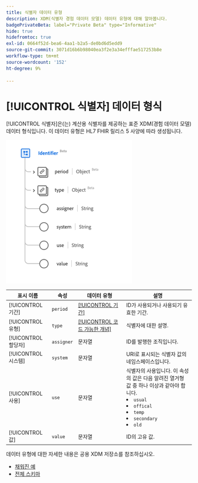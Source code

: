 ```yaml
---
title: 식별자 데이터 유형
description: XDM(식별자 경험 데이터 모델) 데이터 유형에 대해 알아봅니다.
badgePrivateBeta: label="Private Beta" type="Informative"
hide: true
hidefromtoc: true
exl-id: 0664f52d-bea6-4aa1-b2a5-de0bd6d5edd9
source-git-commit: 3071d16b6b98040ea3f2e3a34efffae517253b8e
workflow-type: tm+mt
source-wordcount: '152'
ht-degree: 9%

---
```


# [!UICONTROL 식별자] 데이터 형식

[!UICONTROL 식별자]은(는) 계산용 식별자를 제공하는 표준 XDM(경험 데이터 모델) 데이터 형식입니다. 이 데이터 유형은 HL7 FHIR 릴리스 5 사양에 따라 생성됩니다.

![식별자 데이터 형식 구조](../../../images/healthcare/data-types/identifier.png)

| 표시 이름 | 속성 | 데이터 유형 | 설명 |
| --- | --- | --- | --- |
| [!UICONTROL 기간] | `period` | [[!UICONTROL 기간]](../data-types/period.md) | ID가 사용되거나 사용되기 유효한 기간. |
| [!UICONTROL 유형] | `type` | [[!UICONTROL 코드 가능한 개념]](../data-types/codeable-concept.md) | 식별자에 대한 설명. |
| [!UICONTROL 할당자] | `assigner` | 문자열 | ID를 발행한 조직입니다. |
| [!UICONTROL 시스템] | `system` | 문자열 | URI로 표시되는 식별자 값의 네임스페이스입니다. |
| [!UICONTROL 사용] | `use` | 문자열 | 식별자의 사용입니다. 이 속성의 값은 다음 알려진 열거형 값 중 하나 이상과 같아야 합니다. <li> `usual` </li> <li> `offical` </li> <li> `temp` </li> <li> `secondary` </li> <li> `old` </li> |
| [!UICONTROL 값] | `value` | 문자열 | ID의 고유 값. |

데이터 유형에 대한 자세한 내용은 공용 XDM 저장소를 참조하십시오.

* [채워진 예](https://github.com/adobe/xdm/blob/master/extensions/industry/healthcare/fhir/datatypes/identifier.example.1.json)
* [전체 스키마](https://github.com/adobe/xdm/blob/master/extensions/industry/healthcare/fhir/datatypes/identifier.schema.json)
